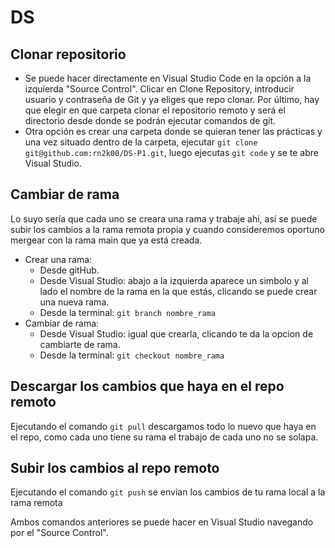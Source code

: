 # DS

## Clonar repositorio
- Se puede hacer directamente en Visual Studio Code en la opción a la izquierda "Source Control". Clicar en Clone Repository, introducir usuario y contraseña de Git y ya eliges que repo clonar. Por último, hay que elegir en que carpeta clonar el repositorio remoto y será el directorio desde donde se podrán ejecutar comandos de git.
- Otra opción es crear una carpeta donde se quieran tener las prácticas y una vez situado dentro de la carpeta, ejecutar `git clone git@github.com:rn2k00/DS-P1.git`, luego ejecutas `git code` y se te abre Visual Studio.

## Cambiar de rama
Lo suyo sería que cada uno se creara una rama y trabaje ahi, así se puede subir los cambios a la rama remota propia y cuando consideremos oportuno mergear con la rama main que ya está creada. 
- Crear una rama:
  - Desde gitHub.
  - Desde Visual Studio: abajo a la izquierda aparece un simbolo y al lado el nombre de la rama en la que estás, clicando se puede crear una nueva rama.
  - Desde la terminal: `git branch nombre_rama`
- Cambiar de rama:
  - Desde Visual Studio: igual que crearla, clicando te da la opcion de cambiarte de rama.
  - Desde la terminal: `git checkout nombre_rama`
 
## Descargar los cambios que haya en el repo remoto
Ejecutando el comando `git pull` descargamos todo lo nuevo que haya en el repo, como cada uno tiene su rama el trabajo de cada uno no se solapa.

## Subir los cambios al repo remoto
Ejecutando el comando `git push` se envian los cambios de tu rama local a la rama remota 

Ambos comandos anteriores se puede hacer en Visual Studio navegando por el "Source Control".

